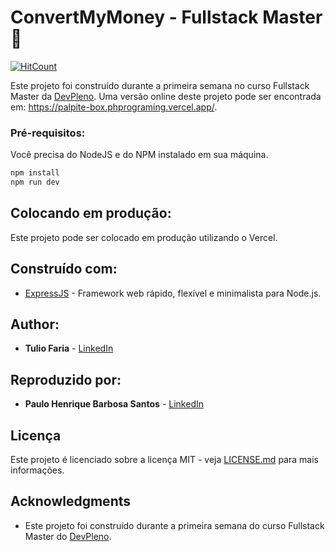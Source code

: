 # ConvertMyMoney - Fullstack Master :rocket:
[![HitCount](https://hits.dwyl.com/phprograming/palpite-box.svg)](https://hits.dwyl.com/phprograming/palpite-box)

Este projeto foi construído durante a primeira semana no curso Fullstack Master da [DevPleno](https://devpleno.com). Uma versão online deste projeto pode ser encontrada em: https://palpite-box.phprograming.vercel.app/.

### Pré-requisitos:

Você precisa do NodeJS e do NPM instalado em sua máquina.

``` JavaScript
npm install
npm run dev
```

## Colocando em produção:

Este projeto pode ser colocado em produção utilizando o Vercel. 

## Construído com:

* [ExpressJS](https://expressjs.com/pt-br/) - Framework web rápido, flexível e minimalista para Node.js.

## Author:

* **Tulio Faria** - [LinkedIn](https://www.linkedin.com/in/tuliofaria/)

## Reproduzido por:

* **Paulo Henrique Barbosa Santos** - [LinkedIn](https://www.linkedin.com/in/paulo-henrique-barbosa/)

## Licença

Este projeto é licenciado sobre a licença MIT - veja [LICENSE.md](LICENSE.md) para mais informações.

## Acknowledgments

* Este projeto foi construído durante a primeira semana do curso Fullstack Master do [DevPleno](https://devpleno.com).
